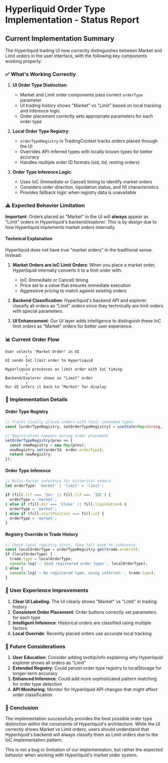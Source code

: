 # Hyperliquid Order Type Implementation - Status Report

## Current Implementation Summary

The Hyperliquid trading UI now correctly distinguishes between Market and Limit orders in the user interface, with the following key components working properly:

### ✅ What's Working Correctly

1. **UI Order Type Distinction**: 
   - Market and Limit order components pass correct `orderType` parameter
   - UI trading history shows "Market" vs "Limit" based on local tracking and inference logic
   - Order placement correctly sets appropriate parameters for each order type

2. **Local Order Type Registry**:
   - `orderTypeRegistry` in TradingContext tracks orders placed through the UI
   - Overrides API-inferred types with locally known types for better accuracy
   - Handles multiple order ID formats (oid, tid, resting orders)

3. **Order Type Inference Logic**:
   - Uses IoC (Immediate or Cancel) timing to identify market orders
   - Considers order direction, liquidation status, and fill characteristics
   - Provides fallback logic when registry data is unavailable

### ⚠️ Expected Behavior Limitation

**Important**: Orders placed as "Market" in the UI will **always** appear as "Limit" orders in Hyperliquid's backend/explorer. This is by design due to how Hyperliquid implements market orders internally.

#### Technical Explanation

Hyperliquid does not have true "market orders" in the traditional sense. Instead:

1. **Market Orders are IoC Limit Orders**: When you place a market order, Hyperliquid internally converts it to a limit order with:
   - IoC (Immediate or Cancel) timing
   - Price set to a value that ensures immediate execution
   - Aggressive pricing to match against existing orders

2. **Backend Classification**: Hyperliquid's backend API and explorer classify all orders as "Limit" orders since they technically are limit orders with special parameters.

3. **UI Enhancement**: Our UI layer adds intelligence to distinguish these IoC limit orders as "Market" orders for better user experience.

### 📊 Current Order Flow

```
User selects "Market Order" in UI
         ↓
UI sends IoC limit order to Hyperliquid
         ↓
Hyperliquid processes as limit order with IoC timing
         ↓
Backend/Explorer shows as "Limit" order
         ↓
Our UI infers it back to "Market" for display
```

### 🔧 Implementation Details

#### Order Type Registry
```typescript
// Tracks locally placed orders with their intended types
const [orderTypeRegistry, setOrderTypeRegistry] = useState<Map<string, 'market' | 'limit'>>(new Map());

// Registration happens during order placement
setOrderTypeRegistry(prev => {
  const newRegistry = new Map(prev);
  newRegistry.set(orderId, order.orderType);
  return newRegistry;
});
```

#### Order Type Inference
```typescript
// Multi-factor inference for historical orders
let orderType: 'market' | 'limit' = 'limit';

if (fill.tif === 'Ioc' || fill.tif === 'IOC') {
  orderType = 'market';
} else if (fill.dir === 'Close' || fill.liquidation) {
  orderType = 'market';
} else if (fill.startPosition === fill.sz) {
  orderType = 'market';
}
```

#### Registry Override in Trade History
```typescript
// Check local registry first, then fall back to inference
const localOrderType = orderTypeRegistry.get(trade.orderId);
if (localOrderType) {
  trade.type = localOrderType;
  console.log('✅ Used registered order type:', localOrderType);
} else {
  console.log('⚠️ No registered type, using inferred:', trade.type);
}
```

### 🎯 User Experience Improvements

1. **Clear UI Labeling**: The UI clearly shows "Market" vs "Limit" in trading history
2. **Consistent Order Placement**: Order buttons correctly set parameters for each type
3. **Intelligent Inference**: Historical orders are classified using multiple factors
4. **Local Override**: Recently placed orders use accurate local tracking

### 🔮 Future Considerations

1. **User Education**: Consider adding tooltip/info explaining why Hyperliquid explorer shows all orders as "Limit"
2. **Extended Registry**: Could persist order type registry to localStorage for longer-term accuracy
3. **Enhanced Inference**: Could add more sophisticated pattern matching for order type detection
4. **API Monitoring**: Monitor for Hyperliquid API changes that might affect order classification

### 📝 Conclusion

The implementation successfully provides the best possible order type distinction within the constraints of Hyperliquid's architecture. While the UI correctly shows Market vs Limit orders, users should understand that Hyperliquid's backend will always classify them as Limit orders due to the IoC implementation pattern.

This is not a bug or limitation of our implementation, but rather the expected behavior when working with Hyperliquid's market order system.
